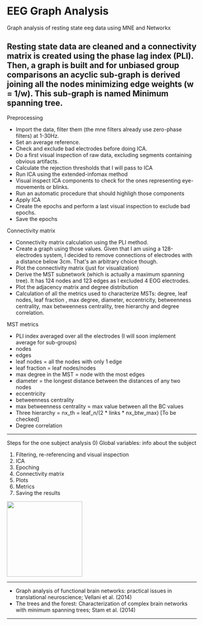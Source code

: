 # EEG Graph Analysis
Graph analysis of resting state eeg data using MNE and Networkx

Resting state data are cleaned and a connectivity matrix is created using the phase lag index (PLI).
Then, a graph is built and for unbiased group comparisons an acyclic sub-graph is derived joining all the nodes minimizing edge weights (w = 1/w). This sub-graph is named Minimum spanning tree.
--------------------------------------------------
Preprocessing
- Import the data, filter them (the mne filters already use zero-phase filters) at 1-30Hz.
- Set an average reference.
- Check and exclude bad electrodes before doing ICA.
- Do a first visual inspection of raw data, excluding segments containing obvious artifacts.
- Calculate the rejection thresholds that I will pass to ICA
- Run ICA using the extended-infomax method
- Visual inspect ICA components to check for the ones representing eye-movements or blinks.
- Run an automatic procedure that should highligh those components
- Apply ICA
- Create the epochs and perform a last visual inspection to exclude bad epochs.
- Save the epochs 

Connectivity matrix
- Connectivity matrix calculation using the PLI method.
- Create a graph using those values. Given that I am using a 128-electrodes system, I decided to remove connections of electrodes with a distance below 3cm. That's an arbitrary choice though.
- Plot the connectivity matrix (just for visualization)
- Derive the MST subnetwork (which is actually a maximum spanning tree). It has 124 nodes and 123 edges as I excluded 4 EOG electrodes.
- Plot the adjacency matrix and degree distribution
- Calculation of all the metrics used to characterize MSTs: degree, leaf nodes, leaf fraction , max degree, diameter, eccentricity, betweenness centrality, max betweenness centrality, tree hierarchy and degree correlation.

MST metrics
- PLI index averaged over all the electrodes (I will soon implement average for sub-groups)
- nodes
- edges
- leaf nodes = all the nodes with only 1 edge
- leaf fraction = leaf nodes/nodes 
- max degree in the MST = node with the most edges
- diameter = the longest distance between the distances of any two nodes
- eccentricity
- betweenness centrality
- max betweenness centrality = max value between all the BC values
- Three hierarchy = nx_th = leaf_n/(2 * links * nx_btw_max) [To be checked]
- Degree correlation

----------------------------------------------
Steps for the one subject analysis
0) Global variables: info about the subject
1) Filtering, re-referencing and visual inspection
2) ICA
3) Epoching
4) Connectivity matrix
5) Plots
6) Metrics
7) Saving the results

<img src="https://raw.githubusercontent.com/Davi93/EegGraphAnalysis/master/images/sbj_1.png" height="200" width="200">

-----
- Graph analysis of functional brain networks: practical issues in translational neuroscience; Vellani et al. (2014)
- The trees and the forest: Characterization of complex brain networks with minimum spanning trees; Stam et al. (2014)
-----
